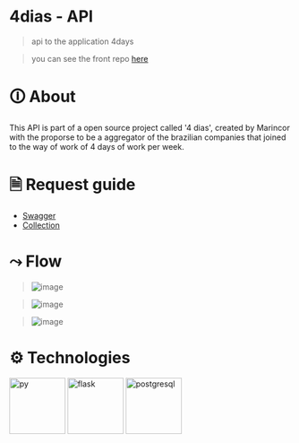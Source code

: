 # 4dias - API
> api to the application 4days 

> you can see the front repo <a href="https://github.com/Marincor/4dias" target="_blank">here</a>

# 🛈 About
This API is part of a open source project called '4 dias', created by Marincor with the proporse to be a aggregator of the brazilian companies that joined to the way of work of 4 days of work per week.

# 🗎 Request guide
 - <a href="https://app.swaggerhub.com/apis-docs/GABRIELCMUNIVOS/4_days/1.0.0#/" target="_blank">Swagger</a> 
 - <a href="https://raw.githubusercontent.com/Marincor/4dias_api/main/specification/collection_4days_insomnia.json" target="_blank" >Collection</a> 
 
 # ⤳ Flow
 
 >  ![image](https://user-images.githubusercontent.com/84210050/178109959-8cde7fe2-2878-414d-914a-09caf02c6cad.png)
 
 >  ![image](https://user-images.githubusercontent.com/84210050/178109979-a704af43-c453-4554-89b4-23f7101a58a6.png)

 >  ![image](https://user-images.githubusercontent.com/84210050/178109992-b7fca680-4b91-42b0-8308-fb31adb9168d.png)


# ⚙ Technologies

<img alt="py" title="Python" src="https://cdn.worldvectorlogo.com/logos/python-4.svg" width="100px" />   <img title="Flask" alt="flask" src="https://cdn.worldvectorlogo.com/logos/flask.svg" width="100px" />    <img title="PostgreSQL" alt="postgresql" src="https://cdn.worldvectorlogo.com/logos/postgresql.svg" width="100px" />



